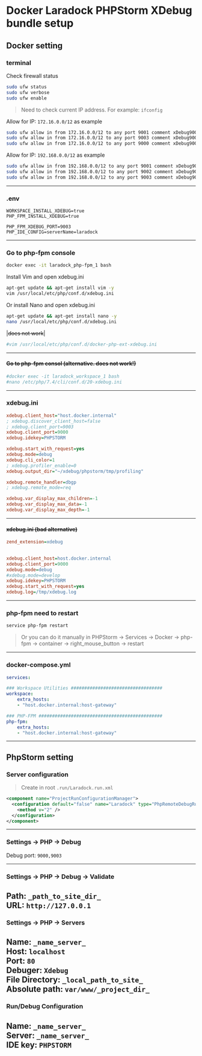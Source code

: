 # Docker Laradock PHPStorm XDebug bundle setup

## Docker setting

### terminal
Check firewall status
```bash
sudo ufw status
sudo ufw verbose
sudo ufw enable
```
> Need to check current IP address. For example: `ifconfig`

Allow for IP: `172.16.0.0/12` as example
```bash
sudo ufw allow in from 172.16.0.0/12 to any port 9001 comment xDebug9001
sudo ufw allow in from 172.16.0.0/12 to any port 9003 comment xDebug9003
sudo ufw allow in from 172.16.0.0/12 to any port 9000 comment xDebug9000
```
Allow for IP: `192.168.0.0/12` as example
```bash
sudo ufw allow in from 192.168.0.0/12 to any port 9001 comment xDebug9001
sudo ufw allow in from 192.168.0.0/12 to any port 9002 comment xDebug9002
sudo ufw allow in from 192.168.0.0/12 to any port 9003 comment xDebug9003
```
---

### .env  
```dotenv
WORKSPACE_INSTALL_XDEBUG=true
PHP_FPM_INSTALL_XDEBUG=true

PHP_FPM_XDEBUG_PORT=9003
PHP_IDE_CONFIG=serverName=laradock
```
---

### Go to php-fpm console  
```bash
docker exec -it laradock_php-fpm_1 bash
```

Install Vim and open xdebug.ini
```bash
apt-get update && apt-get install vim -y
vim /usr/local/etc/php/conf.d/xdebug.ini
```

Or install Nano and open xdebug.ini
```bash
apt-get update && apt-get install nano -y
nano /usr/local/etc/php/conf.d/xdebug.ini
```

|~~does not work~~|
```bash
#vim /usr/local/etc/php/conf.d/docker-php-ext-xdebug.ini
```
---

#### ~~Go to php-fpm consol (alternative. does not work!)~~
```bash
#docker exec -it laradock_workspace_1 bash
#nano /etc/php/7.4/cli/conf.d/20-xdebug.ini
```
---

### xdebug.ini  

```ini
xdebug.client_host="host.docker.internal"
; xdebug.discover_client_host=false
; xdebug.client_port=9003
xdebug.client_port=9000
xdebug.idekey=PHPSTORM

xdebug.start_with_request=yes
xdebug.mode=debug
xdebug.cli_color=1
; xdebug.profiler_enable=0
xdebug.output_dir="~/xdebug/phpstorm/tmp/profiling"

xdebug.remote_handler=dbgp
; xdebug.remote_mode=req

xdebug.var_display_max_children=-1
xdebug.var_display_max_data=-1
xdebug.var_display_max_depth=-1
```
---

#### ~~xdebug.ini (bad alternative)~~
```ini
zend_extension=xdebug 

 
xdebug.client_host=host.docker.internal
xdebug.client_port=9000
xdebug.mode=debug 
#xdebug.mode=develop 
xdebug.idekey=PHPSTORM 
xdebug.start_with_request=yes 
xdebug.log=/tmp/xdebug.log
```
---

### php-fpm need to restart
```bash
service php-fpm restart
```
> Or you can do it manually in PHPStorm -> Services -> Docker -> php-fpm -> container -> right_mouse_button -> restart
---

### docker-compose.yml  
```yaml
services:

### Workspace Utilities ##################################
workspace:
    extra_hosts:
    - "host.docker.internal:host-gateway"

### PHP-FPM ##############################################
php-fpm:
    extra_hosts:
    - "host.docker.internal:host-gateway"
```
---

## PhpStorm setting

### Server configuration
> Create in root `.run/Laradock.run.xml`
```xml
<component name="ProjectRunConfigurationManager">
  <configuration default="false" name="Laradock" type="PhpRemoteDebugRunConfigurationType" factoryName="PHP Remote Debug" filter_connections="FILTER" server_name="laradock" session_id="PHPSTORM">
    <method v="2" />
  </configuration>
</component>
```
---

### Settings -> PHP -> Debug
Debug port: `9000,9003`  

---

### Settings -> PHP -> Debug -> Validate
Path: `_path_to_site_dir_`  
URL: `http://127.0.0.1`  
---

### Settings -> PHP -> Servers
Name: `_name_server_`  
Host: `localhost`  
Port: `80`  
Debuger: `Xdebug`  
File Directory: `_local_path_to_site_`  
Absolute path: `var/www/_project_dir_`  
---

### Run/Debug Configuration
Name: `_name_server_`  
Server: `_name_server_`  
IDE key: `PHPSTORM`  
---
